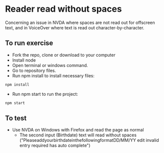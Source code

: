 # Reader read without spaces
Concerning an issue in NVDA where spaces are not read out for offscreen text, and in VoiceOver where text is read out character-by-character.

## To run exercise

- Fork the repo, clone or download to your computer
- Install node
- Open terminal or windows command.
- Go to repository files.
- Run npm install to install necessary files:
```javascript
npm install
```
- Run npm start to run the project:
```javascript
npm start
```

## To test

- Use NVDA on Windows with Firefox and read the page as normal
  - The second input (Birthdate) text will read without spaces ("PleaseaddyourbirthdateinthefollowingformatDD/MM/YY  edit  invalid entry  required  has auto complete")
